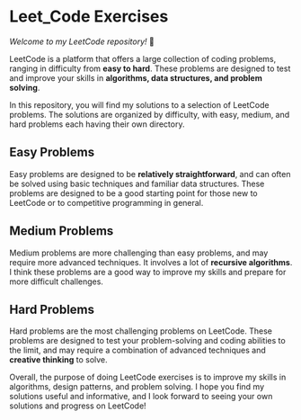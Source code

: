 # Leet_Code Exercises

*Welcome to my LeetCode repository!* 👋

LeetCode is a platform that offers a large collection of coding problems, ranging in difficulty from **easy to hard**.
These problems are designed to test and improve your skills in **algorithms, data structures, and problem solving**.

In this repository, you will find my solutions to a selection of LeetCode problems.
The solutions are organized by difficulty, with easy, medium, and hard problems each having their own directory.

## Easy Problems
Easy problems are designed to be **relatively straightforward**, and can often be solved using basic techniques and familiar data structures.
These problems are designed to be a good starting point for those new to LeetCode or to competitive programming in general.

## Medium Problems
Medium problems are more challenging than easy problems, and may require more advanced techniques. It involves a lot of **recursive algorithms**.
I think these problems are a good way to improve my skills and prepare for more difficult challenges.

## Hard Problems
Hard problems are the most challenging problems on LeetCode.
These problems are designed to test your problem-solving and coding abilities to the limit, and may require a combination of advanced techniques and **creative thinking** to solve.

Overall, the purpose of doing LeetCode exercises is to improve my skills in algorithms, design patterns, and problem solving. 
I hope you find my solutions useful and informative, and I look forward to seeing your own solutions and progress on LeetCode!
